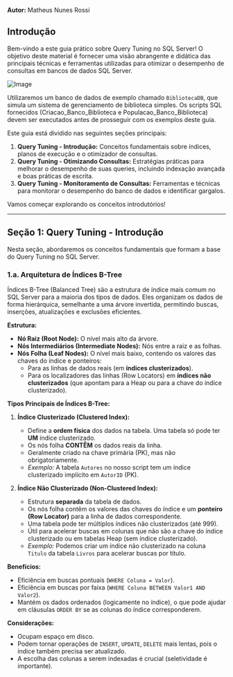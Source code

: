 **Autor:** Matheus Nunes Rossi

## Introdução

Bem-vindo a este guia prático sobre Query Tuning no SQL Server! O objetivo deste material é fornecer uma visão abrangente e didática das principais técnicas e ferramentas utilizadas para otimizar o desempenho de consultas em bancos de dados SQL Server.

![Image](https://github.com/user-attachments/assets/cdd11ced-1d2f-4789-9d64-a47ad9f97dde)

Utilizaremos um banco de dados de exemplo chamado `BibliotecaDB`, que simula um sistema de gerenciamento de biblioteca simples. Os scripts SQL fornecidos (Criacao_Banco_Biblioteca e Populacao_Banco_Biblioteca) devem ser executados antes de prosseguir com os exemplos deste guia.

Este guia está dividido nas seguintes seções principais:

1.  **Query Tuning - Introdução:** Conceitos fundamentais sobre índices, planos de execução e o otimizador de consultas.
2.  **Query Tuning - Otimizando Consultas:** Estratégias práticas para melhorar o desempenho de suas queries, incluindo indexação avançada e boas práticas de escrita.
3.  **Query Tuning - Monitoramento de Consultas:** Ferramentas e técnicas para monitorar o desempenho do banco de dados e identificar gargalos.

Vamos começar explorando os conceitos introdutórios!

---

## Seção 1: Query Tuning - Introdução

Nesta seção, abordaremos os conceitos fundamentais que formam a base do Query Tuning no SQL Server.

### 1.a. Arquitetura de Índices B-Tree

Índices B-Tree (Balanced Tree) são a estrutura de índice mais comum no SQL Server para a maioria dos tipos de dados. Eles organizam os dados de forma hierárquica, semelhante a uma árvore invertida, permitindo buscas, inserções, atualizações e exclusões eficientes.

**Estrutura:**

*   **Nó Raiz (Root Node):** O nível mais alto da árvore.
*   **Nós Intermediários (Intermediate Nodes):** Nós entre a raiz e as folhas.
*   **Nós Folha (Leaf Nodes):** O nível mais baixo, contendo os valores das chaves do índice e ponteiros:
    *   Para as linhas de dados reais (em **índices clusterizados**).
    *   Para os localizadores das linhas (Row Locators) em **índices não clusterizados** (que apontam para a Heap ou para a chave do índice clusterizado).

**Tipos Principais de Índices B-Tree:**

1.  **Índice Clusterizado (Clustered Index):**
    *   Define a **ordem física** dos dados na tabela. Uma tabela só pode ter **UM** índice clusterizado.
    *   Os nós folha **CONTÊM** os dados reais da linha.
    *   Geralmente criado na chave primária (PK), mas não obrigatoriamente.
    *   *Exemplo:* A tabela `Autores` no nosso script tem um índice clusterizado implícito em `AutorID` (PK).

2.  **Índice Não Clusterizado (Non-Clustered Index):**
    *   Estrutura **separada** da tabela de dados.
    *   Os nós folha contêm os valores das chaves do índice e um **ponteiro (Row Locator)** para a linha de dados correspondente.
    *   Uma tabela pode ter múltiplos índices não clusterizados (até 999).
    *   Útil para acelerar buscas em colunas que não são a chave do índice clusterizado ou em tabelas Heap (sem índice clusterizado).
    *   *Exemplo:* Podemos criar um índice não clusterizado na coluna `Titulo` da tabela `Livros` para acelerar buscas por título.

**Benefícios:**

*   Eficiência em buscas pontuais (`WHERE Coluna = Valor`).
*   Eficiência em buscas por faixa (`WHERE Coluna BETWEEN Valor1 AND Valor2`).
*   Mantém os dados ordenados (logicamente no índice), o que pode ajudar em cláusulas `ORDER BY` se as colunas do índice corresponderem.

**Considerações:**

*   Ocupam espaço em disco.
*   Podem tornar operações de `INSERT`, `UPDATE`, `DELETE` mais lentas, pois o índice também precisa ser atualizado.
*   A escolha das colunas a serem indexadas é crucial (seletividade é importante).

